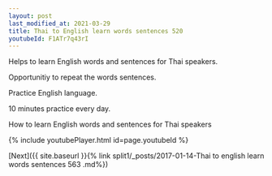 ```yaml
---
layout: post
last_modified_at: 2021-03-29
title: Thai to English learn words sentences 520 
youtubeId: F1ATr7q43rI
---
```

 
 
Helps to learn English words and sentences for Thai speakers.

Opportunitiy to repeat the words sentences. 

Practice English language. 
 
10 minutes practice every day. 
 
How to learn English words and sentences for Thai speakers 
 
{% include youtubePlayer.html id=page.youtubeId %}
 
 
[Next]({{ site.baseurl }}{% link  split1/_posts/2017-01-14-Thai to english learn words sentences 563 .md%})
 
